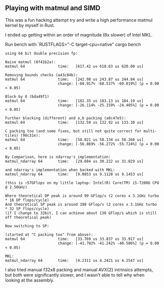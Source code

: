 ## Playing with matmul and SIMD

This was a fun hacking attempt try and write a high performance matmul kernel by myself in Rust.

I ended up getting within an order of magnitude (8x slower) of Intel MKL.

Run bench with `RUSTFLAGS="-C target-cpu=native" cargo bench 

```
using 64 bit double precision fp:

Naive matmul (0f41b2a):
matmul 64               time:   [617.42 us 618.63 us 620.00 us]

Removing bounds checks (a43c84b):
matmul 64               time:   [242.98 us 243.87 us 244.84 us]
                        change: [-60.917% -60.537% -60.019%] (p = 0.00 < 0.05)

Block by 8 (bda49f1)
matmul 64               time:   [182.35 us 183.13 us 184.19 us]
                        change: [-26.114% -25.159% -24.405%] (p = 0.00 < 0.05)

Further blocking (different) and a,b packing (a8c47e5):
matmul 64               time:   [132.59 us 132.92 us 133.30 us]

C packing too (and some fixes, but still not quite correct for multi-tiles) (98c31e):
matmul 64               time:   [58.021 us 58.134 us 58.266 us]
                        change: [-56.869% -56.272% -55.724%] (p = 0.00 < 0.05)

By Comparison, here is ndarray's implementation:
matmul_ndarray 64       time:   [29.604 us 30.222 us 31.029 us]

and ndarray's implementation when backed with MKL:
matmul_ndarray 64       time:   [9.0853 us 9.1128 us 9.1453 us]

(this is ~57GFlops on my little laptop: Intel(R) Core(TM) i5-7200U CPU @ 2.50GHz)

Where theoretical DP peak is around 99 GFlop/s (2 cores x 3.1GHz turbo * 16 DP flops/cycle)
And theoretical SP peak is around 198 GFlop/s (2 cores x 3.1GHz turbo * 32 SP flops/cycle)
(if I change to 32bit, I can achieve about 130 GFlop/s which is still off theoretical peak)

Now switching to SP:

(started at "C packing too" from above):
matmul 64               time:   [33.769 us 33.837 us 33.917 us]                       
                        change: [-41.702% -41.242% -40.586%] (p = 0.00 < 0.05)

MKL:
matmul_ndarray 64       time:   [4.2311 us 4.2421 us 4.2547 us]
```

I also tried manual f32x8 packing and manual AVX{2} intrinsics attempts, but both were significantly slower, and I wasn't able to tell why when looking at the assembly.

